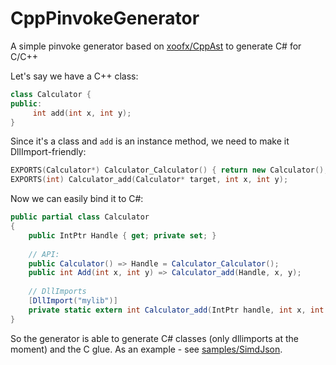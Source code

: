 # CppPinvokeGenerator
A simple pinvoke generator based on [xoofx/CppAst](https://github.com/xoofx/CppAst) to generate C# for C/C++

Let's say we have a C++ class:
```c++
class Calculator {
public:
     int add(int x, int y);
}
```

Since it's a class and `add` is an instance method, we need to make it DllImport-friendly:

```c++
EXPORTS(Calculator*) Calculator_Calculator() { return new Calculator(); }
EXPORTS(int) Calculator_add(Calculator* target, int x, int y);
```

Now we can easily bind it to C#:

```csharp
public partial class Calculator
{
    public IntPtr Handle { get; private set; }
    
    // API:
    public Calculator() => Handle = Calculator_Calculator();
    public int Add(int x, int y) => Calculator_add(Handle, x, y);
    
    // DllImports
    [DllImport("mylib")]
    private static extern int Calculator_add(IntPtr handle, int x, int y);
}
```

So the generator is able to generate C# classes (only dllimports at the moment) and the C glue.
As an example - see [samples/SimdJson](https://github.com/EgorBo/CppPinvokeGenerator/tree/master/samples/SimdJson).
